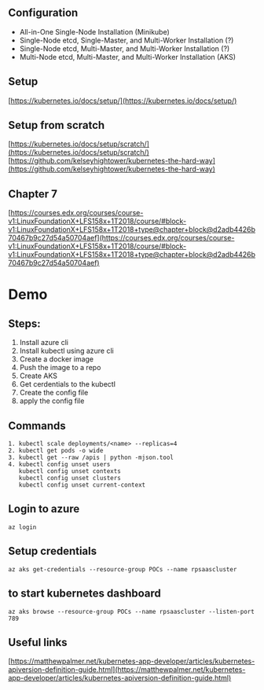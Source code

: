 ## Configuration
- All-in-One Single-Node Installation (Minikube)
- Single-Node etcd, Single-Master, and Multi-Worker Installation (?)
- Single-Node etcd, Multi-Master, and Multi-Worker Installation (?)
- Multi-Node etcd, Multi-Master, and Multi-Worker Installation (AKS)

## Setup
[https://kubernetes.io/docs/setup/](https://kubernetes.io/docs/setup/)

## Setup from scratch
[https://kubernetes.io/docs/setup/scratch/](https://kubernetes.io/docs/setup/scratch/)
[https://github.com/kelseyhightower/kubernetes-the-hard-way](https://github.com/kelseyhightower/kubernetes-the-hard-way)

## Chapter 7
[https://courses.edx.org/courses/course-v1:LinuxFoundationX+LFS158x+1T2018/course/#block-v1:LinuxFoundationX+LFS158x+1T2018+type@chapter+block@d2adb4426b70467b9c27d54a50704aef](https://courses.edx.org/courses/course-v1:LinuxFoundationX+LFS158x+1T2018/course/#block-v1:LinuxFoundationX+LFS158x+1T2018+type@chapter+block@d2adb4426b70467b9c27d54a50704aef)

# Demo
## Steps:
1. Install azure cli
2. Install kubectl using azure cli
3. Create a docker image
4. Push the image to a repo
5. Create AKS
6. Get cerdentials to the kubectl
7. Create the config file
8. apply the config file


## Commands
    1. kubectl scale deployments/<name> --replicas=4
    2. kubectl get pods -o wide
    3. kubectl get --raw /apis | python -mjson.tool
    4. kubectl config unset users  
       kubectl config unset contexts  
       kubectl config unset clusters  
       kubectl config unset current-context  

## Login to azure
    az login

## Setup credentials
    az aks get-credentials --resource-group POCs --name rpsaascluster

## to start kubernetes dashboard
    az aks browse --resource-group POCs --name rpsaascluster --listen-port 789
    
    
## Useful links
[https://matthewpalmer.net/kubernetes-app-developer/articles/kubernetes-apiversion-definition-guide.html](https://matthewpalmer.net/kubernetes-app-developer/articles/kubernetes-apiversion-definition-guide.html)
